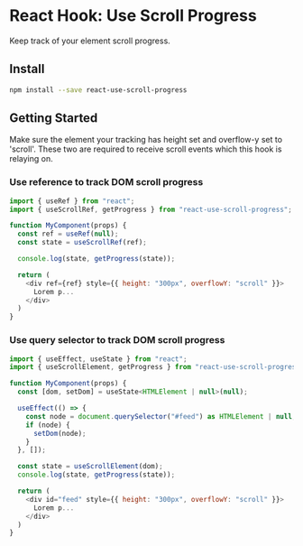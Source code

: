 # React Hook: Use Scroll Progress

Keep track of your element scroll progress.

## Install

```bash
npm install --save react-use-scroll-progress
```

## Getting Started

Make sure the element your tracking has height set and overflow-y set to 'scroll'.
These two are required to receive scroll events which this hook is relaying on.

### Use reference to track DOM scroll progress

```js
import { useRef } from "react";
import { useScrollRef, getProgress } from "react-use-scroll-progress";

function MyComponent(props) {
  const ref = useRef(null);
  const state = useScrollRef(ref);

  console.log(state, getProgress(state));

  return (
    <div ref={ref} style={{ height: "300px", overflowY: "scroll" }}>
      Lorem p...
    </div>
  )
}

```

### Use query selector to track DOM scroll progress

```js
import { useEffect, useState } from "react";
import { useScrollElement, getProgress } from "react-use-scroll-progress";

function MyComponent(props) {
  const [dom, setDom] = useState<HTMLElement | null>(null);

  useEffect(() => {
    const node = document.querySelector("#feed") as HTMLElement | null;
    if (node) {
      setDom(node);
    }
  }, []);

  const state = useScrollElement(dom);
  console.log(state, getProgress(state));

  return (
    <div id="feed" style={{ height: "300px", overflowY: "scroll" }}>
      Lorem p...
    </div>
  )
}

```
